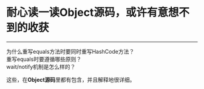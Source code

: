 # 耐心读一读Object源码，或许有意想不到的收获

---

为什么重写equals方法时要同时重写HashCode方法？  
重写equals时要遵循哪些原则？  
wait/notify机制是怎么样的？  

这些，在**Object源码**里都有包含，并且解释地很详细。
